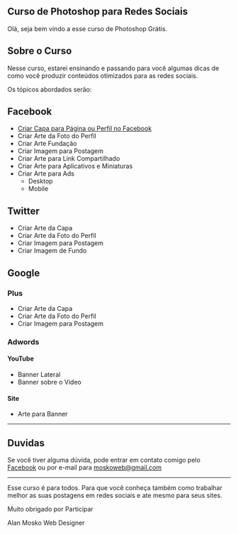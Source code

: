 Curso de Photoshop para Redes Sociais
---

Olá, seja bem vindo a esse curso de Photoshop Grátis.

## Sobre o Curso

Nesse curso, estarei ensinando e passando para você algumas dicas de como você produzir conteúdos otimizados para as redes sociais.

Os tópicos abordados serão:

## Facebook

- [Criar Capa para Página ou Perfil no Facebook](http://youtu.be/op17ouqzz98)
- Criar Arte da Foto do Perfil
- Criar Arte Fundação
- Criar Imagem para Postagem
- Criar Arte para Link Compartilhado
- Criar Arte para Aplicativos e Miniaturas
- Criar Arte para Ads
	- Desktop
	- Mobile

## Twitter

- Criar Arte da Capa
- Criar Arte da Foto do Perfil
- Criar Imagem para Postagem
- Criar Imagem de Fundo

## Google

### Plus

- Criar Arte da Capa
- Criar Arte da Foto do Perfil
- Criar Imagem para Postagem

### Adwords

#### YouTube

- Banner Lateral
- Banner sobre o Video

#### Site

- Arte para Banner

---

## Duvidas

Se você tiver alguma dúvida, pode entrar em contato comigo pelo [Facebook](http://facebook.com/AlanWebD) ou por e-mail para [moskoweb@gmail.com](mailto:moskoweb@gmail.com)

---

Esse curso é para todos. Para que você conheça também  como trabalhar melhor as suas postagens em redes sociais e ate mesmo para seus sites.

Muito obrigado por Participar

Alan Mosko
Web Designer